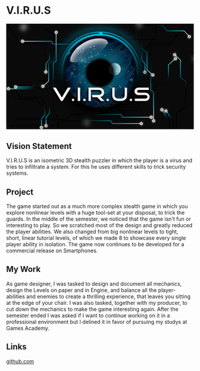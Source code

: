 # V.I.R.U.S

![LOGO](res/VIRUS.png)

## Vision Statement

V.I.R.U.S is an isometric 3D stealth puzzler in which the player is a virus and tries to infiltrate a system. For this he uses different skills to trick security systems.

## Project

The game started out as a much more complex stealth game in which you explore nonlinear levels with a huge tool-set at your disposal, to trick the guards. In the middle of the semester, we noticed that the game isn't fun or interesting to play. So we scratched most of the design and greatly reduced the player abilities. We also changed from big nonlinear levels to tight, short, linear tutorial levels, of which we made 8 to showcase every single player ability in isolation. The game now continues to be developed for a commercial release on Smartphones.

## My Work

As game designer, I was tasked to design and document all mechanics, design the Levels on paper and in Engine, and balance all the player-abilities and enemies to create a thrilling experience, that leaves you sitting at the edge of your chair. I was also tasked, together with my producer, to cut down the mechanics to make the game interesting again. After the semester ended I was asked if I want to continue working on it in a professional environment but I delined it in favor of pursuing my studys at Games Academy.

## Links

[github.com](https://github.com/Chikinsupu/Virus)

